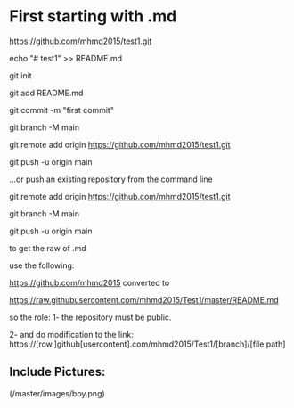 
# First starting with .md

https://github.com/mhmd2015/test1.git

echo "# test1" >> README.md

git init

git add README.md

git commit -m "first commit"

git branch -M main

git remote add origin https://github.com/mhmd2015/test1.git

git push -u origin main

…or push an existing repository from the command line

git remote add origin https://github.com/mhmd2015/test1.git

git branch -M main

git push -u origin main


to get the raw of .md

use the following:

https://github.com/mhmd2015
converted to

https://raw.githubusercontent.com/mhmd2015/Test1/master/README.md

so the role:
1- the repository must be public.

2- and do modification to the link:
https://[row.]github[usercontent].com/mhmd2015/Test1/[branch]/[file path]


## Include Pictures:

(/master/images/boy.png)





